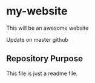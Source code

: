 # my-website

This will be an awesome website

Update on master github



## Repository Purpose


This file is just a readme file.
